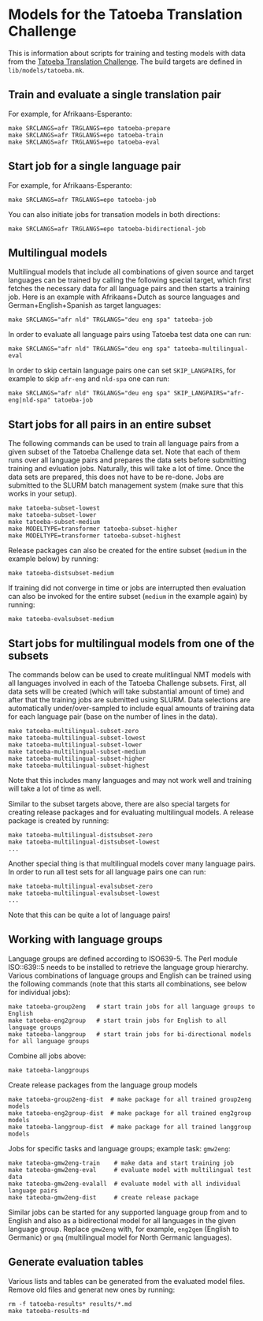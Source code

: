 
# Models for the Tatoeba Translation Challenge


This is information about scripts for training and testing models with data from the [Tatoeba Translation Challenge](https://github.com/Helsinki-NLP/Tatoeba-Challenge). The build targets are defined in `lib/models/tatoeba.mk`.


## Train and evaluate a single translation pair

For example, for Afrikaans-Esperanto:

```
make SRCLANGS=afr TRGLANGS=epo tatoeba-prepare
make SRCLANGS=afr TRGLANGS=epo tatoeba-train
make SRCLANGS=afr TRGLANGS=epo tatoeba-eval
```


## Start job for a single language pair

For example, for Afrikaans-Esperanto:

```
make SRCLANGS=afr TRGLANGS=epo tatoeba-job
```

You can also initiate jobs for transation models in both directions:

```
make SRCLANGS=afr TRGLANGS=epo tatoeba-bidirectional-job
```



## Multilingual models


Multilingual models that include all combinations of given source and target languages can be trained by calling the following special target, which first fetches the necessary data for all language pairs and then starts a training job. Here is an example with Afrikaans+Dutch as source languages and German+English+Spanish as target languages:

```
make SRCLANGS="afr nld" TRGLANGS="deu eng spa" tatoeba-job
```

In order to evaluate all language pairs using Tatoeba test data one can run:

```
make SRCLANGS="afr nld" TRGLANGS="deu eng spa" tatoeba-multilingual-eval
```

In order to skip certain language pairs one can set `SKIP_LANGPAIRS`, for example to skip `afr-eng` and `nld-spa` one can run:

```
make SRCLANGS="afr nld" TRGLANGS="deu eng spa" SKIP_LANGPAIRS="afr-eng|nld-spa" tatoeba-job
```




## Start jobs for all pairs in an entire subset


The following commands can be used to train all language pairs from a given subset of the Tatoeba Challenge data set. Note that each of them runs over all language pairs and prepares the data sets before submitting training and evluation jobs. Naturally, this will take a lot of time. Once the data sets are prepared, this does not have to be re-done. Jobs are submitted to the SLURM batch management system (make sure that this works in your setup).

```
make tatoeba-subset-lowest
make tatoeba-subset-lower
make tatoeba-subset-medium
make MODELTYPE=transformer tatoeba-subset-higher
make MODELTYPE=transformer tatoeba-subset-highest
```

Release packages can also be created for the entire subset (`medium` in the example below) by running:

```
make tatoeba-distsubset-medium
```

If training did not converge in time or jobs are interrupted then evaluation can also be invoked for the entire subset (`medium` in the example again) by running:

```
make tatoeba-evalsubset-medium
```


## Start jobs for multilingual models from one of the subsets

The commands below can be used to create mulitlingual NMT models with all languages involved in each of the Tatoeba Challenge subsets. First, all data sets will be created (which will take substantial amount of time) and after that the training jobs are submitted using SLURM. Data selections are automatically under/over-sampled to include equal amounts of training data for each language pair (base on the number of lines in the data).

```
make tatoeba-multilingual-subset-zero
make tatoeba-multilingual-subset-lowest
make tatoeba-multilingual-subset-lower
make tatoeba-multilingual-subset-medium
make tatoeba-multilingual-subset-higher
make tatoeba-multilingual-subset-highest
```

Note that this includes many languages and may not work well and training will take a lot of time as well.

Similar to the subset targets above, there are also special targets for creating release packages and for evaluating multilingual models. A release package is created by running:

```
make tatoeba-multilingual-distsubset-zero
make tatoeba-multilingual-distsubset-lowest
...
```

Another special thing is that multilingual models cover many language pairs. In order to run all test sets for all language pairs one can run:

```
make tatoeba-multilingual-evalsubset-zero
make tatoeba-multilingual-evalsubset-lowest
...
```

Note that this can be quite a lot of language pairs!



## Working with language groups

Language groups are defined according to ISO639-5. The Perl module ISO::639::5 needs to be installed 
to retrieve the language group hierarchy. Various combinations of language groups and English can be
trained using the following commands (note that this starts all combinations, see below for individual jobs):

```
make tatoeba-group2eng   # start train jobs for all language groups to English
make tatoeba-eng2group   # start train jobs for English to all language groups
make tatoeba-langgroup   # start train jobs for bi-directional models for all language groups
```

Combine all jobs above:

```
make tatoeba-langgroups
```


Create release packages from the language group models

```
make tatoeba-group2eng-dist  # make package for all trained group2eng models
make tatoeba-eng2group-dist  # make package for all trained eng2group models
make tatoeba-langgroup-dist  # make package for all trained langgroup models
```


Jobs for specific tasks and language groups; example task: `gmw2eng`:

```
make tateoba-gmw2eng-train    # make data and start training job
make tateoba-gmw2eng-eval     # evaluate model with multilingual test data
make tateoba-gmw2eng-evalall  # evaluate model with all individual language pairs
make tateoba-gmw2eng-dist     # create release package
```

Similar jobs can be started for any supported language group from and to English
and also as a bidirectional model for all languages in the given language group.
Replace `gmw2eng` with, for example, `eng2gem` (English to Germanic) or 
`gmq` (multilingual model for North Germanic languages).





## Generate evaluation tables

Various lists and tables can be generated from the evaluated model files. Remove old files and generat new ones by running:

```
rm -f tatoeba-results* results/*.md
make tatoeba-results-md
```
